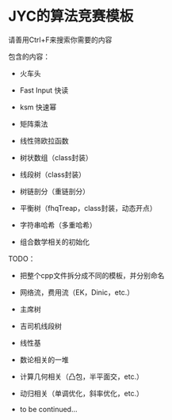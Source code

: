 # JYC的算法竞赛模板

请善用Ctrl+F来搜索你需要的内容

包含的内容：

- 火车头

- Fast Input 快读
- ksm 快速幂
- 矩阵乘法
- 线性筛欧拉函数
- 树状数组（class封装）
- 线段树（class封装）
- 树链剖分（重链剖分）
- 平衡树（fhqTreap，class封装，动态开点）
- 字符串哈希（多重哈希）
- 组合数学相关的初始化

TODO：

-  把整个cpp文件拆分成不同的模板，并分别命名

- 网络流，费用流（EK，Dinic，etc.）
- 主席树
- 吉司机线段树
- 线性基
- 数论相关的一堆
- 计算几何相关（凸包，半平面交，etc.）
- 动归相关（单调优化，斜率优化，etc.）
- to be continued...